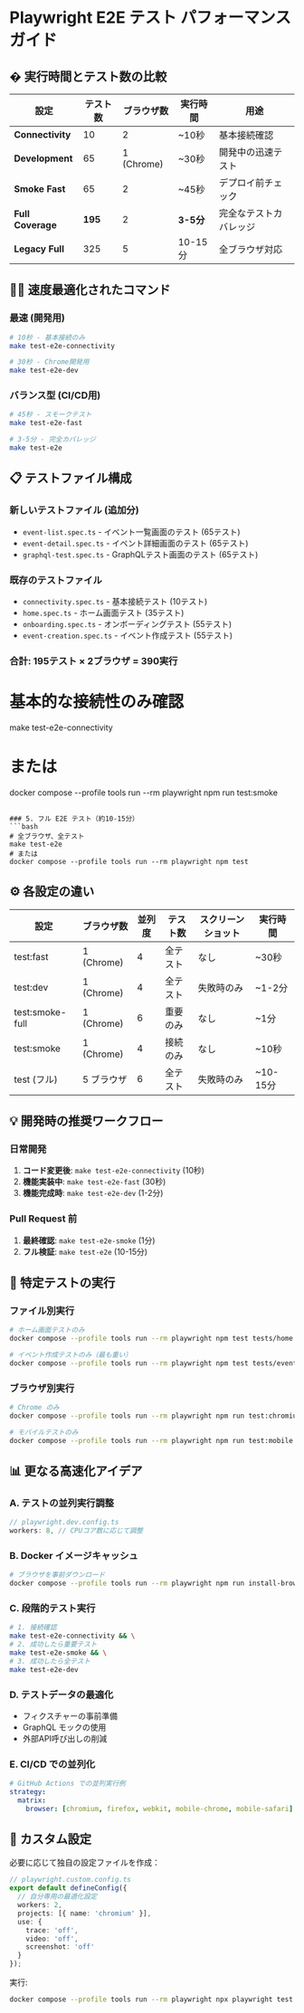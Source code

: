 # Playwright E2E テスト パフォーマンス ガイド

## � **実行時間とテスト数の比較**

| 設定 | テスト数 | ブラウザ数 | 実行時間 | 用途 |
|------|----------|-----------|----------|------|
| **Connectivity** | 10 | 2 | ~10秒 | 基本接続確認 |
| **Development** | 65 | 1 (Chrome) | ~30秒 | 開発中の迅速テスト |
| **Smoke Fast** | 65 | 2 | ~45秒 | デプロイ前チェック |
| **Full Coverage** | **195** | 2 | **3-5分** | 完全なテストカバレッジ |
| **Legacy Full** | 325 | 5 | 10-15分 | 全ブラウザ対応 |

## 🏃‍♂️ **速度最適化されたコマンド**

### 最速 (開発用)
```bash
# 10秒 - 基本接続のみ
make test-e2e-connectivity

# 30秒 - Chrome開発用
make test-e2e-dev
```

### バランス型 (CI/CD用)
```bash
# 45秒 - スモークテスト
make test-e2e-fast

# 3-5分 - 完全カバレッジ
make test-e2e
```

## 📋 **テストファイル構成**

### 新しいテストファイル (追加分)
- `event-list.spec.ts` - イベント一覧画面のテスト (65テスト)
- `event-detail.spec.ts` - イベント詳細画面のテスト (65テスト)
- `graphql-test.spec.ts` - GraphQLテスト画面のテスト (65テスト)

### 既存のテストファイル
- `connectivity.spec.ts` - 基本接続テスト (10テスト)
- `home.spec.ts` - ホーム画面テスト (35テスト)
- `onboarding.spec.ts` - オンボーディングテスト (55テスト)
- `event-creation.spec.ts` - イベント作成テスト (55テスト)

### 合計: **195テスト** × 2ブラウザ = **390実行**
# 基本的な接続性のみ確認
make test-e2e-connectivity
# または
docker compose --profile tools run --rm playwright npm run test:smoke
```

### 5. フル E2E テスト（約10-15分）
```bash
# 全ブラウザ、全テスト
make test-e2e
# または
docker compose --profile tools run --rm playwright npm test
```

## ⚙️ 各設定の違い

| 設定 | ブラウザ数 | 並列度 | テスト数 | スクリーンショット | 実行時間 |
|------|-----------|--------|----------|-------------------|----------|
| test:fast | 1 (Chrome) | 4 | 全テスト | なし | ~30秒 |
| test:dev | 1 (Chrome) | 4 | 全テスト | 失敗時のみ | ~1-2分 |
| test:smoke-full | 1 (Chrome) | 6 | 重要のみ | なし | ~1分 |
| test:smoke | 1 (Chrome) | 4 | 接続のみ | なし | ~10秒 |
| test (フル) | 5 ブラウザ | 6 | 全テスト | 失敗時のみ | ~10-15分 |

## 💡 開発時の推奨ワークフロー

### 日常開発
1. **コード変更後**: `make test-e2e-connectivity` (10秒)
2. **機能実装中**: `make test-e2e-fast` (30秒)
3. **機能完成時**: `make test-e2e-dev` (1-2分)

### Pull Request 前
1. **最終確認**: `make test-e2e-smoke` (1分)
2. **フル検証**: `make test-e2e` (10-15分)

## 🎯 特定テストの実行

### ファイル別実行
```bash
# ホーム画面テストのみ
docker compose --profile tools run --rm playwright npm test tests/home.spec.ts

# イベント作成テストのみ（最も重い）
docker compose --profile tools run --rm playwright npm test tests/event-creation.spec.ts
```

### ブラウザ別実行
```bash
# Chrome のみ
docker compose --profile tools run --rm playwright npm run test:chromium

# モバイルテストのみ
docker compose --profile tools run --rm playwright npm run test:mobile
```

## 📊 更なる高速化アイデア

### A. テストの並列実行調整
```typescript
// playwright.dev.config.ts
workers: 8, // CPUコア数に応じて調整
```

### B. Docker イメージキャッシュ
```bash
# ブラウザを事前ダウンロード
docker compose --profile tools run --rm playwright npm run install-browsers
```

### C. 段階的テスト実行
```bash
# 1. 接続確認
make test-e2e-connectivity && \
# 2. 成功したら重要テスト
make test-e2e-smoke && \
# 3. 成功したら全テスト
make test-e2e-dev
```

### D. テストデータの最適化
- フィクスチャーの事前準備
- GraphQL モックの使用
- 外部API呼び出しの削減

### E. CI/CD での並列化
```yaml
# GitHub Actions での並列実行例
strategy:
  matrix:
    browser: [chromium, firefox, webkit, mobile-chrome, mobile-safari]
```

## 🔧 カスタム設定

必要に応じて独自の設定ファイルを作成：

```typescript
// playwright.custom.config.ts
export default defineConfig({
  // 自分専用の最適化設定
  workers: 2,
  projects: [{ name: 'chromium' }],
  use: {
    trace: 'off',
    video: 'off',
    screenshot: 'off'
  }
});
```

実行:
```bash
docker compose --profile tools run --rm playwright npx playwright test --config=playwright.custom.config.ts
```
